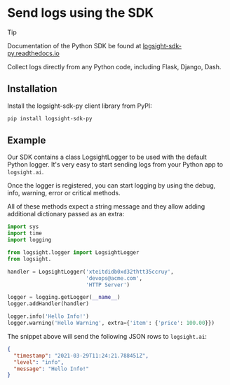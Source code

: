 # Send logs using the SDK

> [!TIP]
> Documentation of the Python SDK be found at [logsight-sdk-py.readthedocs.io](https://logsight-sdk-py.readthedocs.io/en/latest/)

Collect logs directly from any Python code, including Flask, Django, Dash. 

Installation
-------

Install the logsight-sdk-py client library from PyPI:

```bash
pip install logsight-sdk-py
```

Example
-------

Our SDK contains a class LogsightLogger to be used with the default Python logger.
It's very easy to start sending logs from your Python app to `logsight.ai`.

Once the logger is registered, you can start logging by using the debug, info, warning,
error or critical methods.

All of these methods expect a string message and they allow adding additional dictionary 
passed as an extra:


```python
import sys
import time
import logging

from logsight.logger import LogsightLogger
from logsight.

handler = LogsightLogger('xteitdidb0xd32thtt35ccruy', 
                         'devops@acme.com', 
                         'HTTP Server')

logger = logging.getLogger(__name__)
logger.addHandler(handler)

logger.info('Hello Info!')
logger.warning('Hello Warning', extra={'item': {'price': 100.00}})
```

The snippet above will send the following JSON rows to `logsight.ai`:

```json
{
  "timestamp": "2021-03-29T11:24:21.788451Z",
  "level": "info",
  "message": "Hello Info!"
}
```
